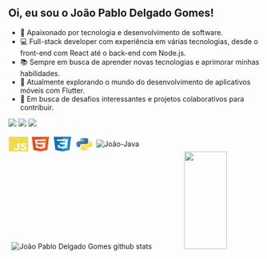 ## Oi, eu sou o João Pablo Delgado Gomes!

- 🚀 Apaixonado por tecnologia e desenvolvimento de software.
- 💻 Full-stack developer com experiência em várias tecnologias, desde o front-end com React até o back-end com Node.js.
- 📚 Sempre em busca de aprender novas tecnologias e aprimorar minhas habilidades.
- 🌱 Atualmente explorando o mundo do desenvolvimento de aplicativos móveis com Flutter.
- 🔭 Em busca de desafios interessantes e projetos colaborativos para contribuir.

<div> 
  <a href="https://www.instagram.com/j.pablookk/" target="_blank"><img src="https://img.shields.io/badge/-Instagram-%23E4405F?style=for-the-badge&logo=instagram&logoColor=white" target="_blank"></a>
  <a href="mailto:jp684160@gmail.com" target="_blank"><img src="https://img.shields.io/badge/-Gmail-%23333?style=for-the-badge&logo=gmail&logoColor=white" target="_blank"></a>
  <a href="https://www.linkedin.com/in/joão-pablo-delgado-gomes-0b8882304" target="_blank"><img src="https://img.shields.io/badge/-LinkedIn-%230077B5?style=for-the-badge&logo=linkedin&logoColor=white" target="_blank"></a> 
</div>

<div style="display: inline_block"><br>
  <img align="center" alt="João-Js" height="30" width="40" src="https://raw.githubusercontent.com/devicons/devicon/master/icons/javascript/javascript-plain.svg">
  <img align="center" alt="João-HTML" height="30" width="40" src="https://raw.githubusercontent.com/devicons/devicon/master/icons/html5/html5-original.svg">
  <img align="center" alt="João-CSS" height="30" width="40" src="https://raw.githubusercontent.com/devicons/devicon/master/icons/css3/css3-original.svg">
  <img align="center" alt="João-Python" height="30" width="40" src="https://raw.githubusercontent.com/devicons/devicon/master/icons/python/python-original.svg">
  <img align="center" alt="João-Java" height="30" width="40" src="https://cdn.jsdelivr.net/gh/devicons/devicon@latest/icons/java/java-original.svg" />
</div>

<div align="center"> 
  <img width="49%" height="195px" src="https://github-readme-stats.vercel.app/api?username=J040Pablo&show_icons=true&count_private=true&hide_border=true&title_color=004FFF&icon_color=004FFF&text_color=c9d1d9&bg_color=0d1117" alt="João Pablo Delgado Gomes github stats" /> 
  <img width="41%" height="195px" src="https://github-readme-stats.vercel.app/api/top-langs/?username=J040Pablo&layout=compact&hide_border=true&title_color=004FFF&text_color=c9d1d9&bg_color=0d1117" /> 
</div>
